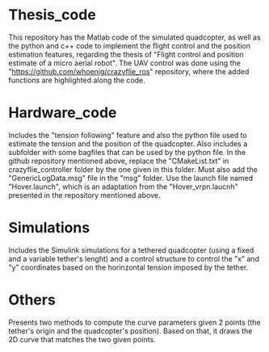 # Thesis_code
This repository has the Matlab code of the simulated quadcopter, as well as the python and c++ code to implement the flight control and the position estimation features, regarding the thesis of "Flight control and position estimate of a micro aerial robot".
The UAV control was done using the "https://github.com/whoenig/crazyflie_ros" repository, where the added functions are highlighted along the code.

# Hardware_code
Includes the "tension following" feature and also the python file used to estimate the tension and the position of the quadcopter. Also includes a subfolder with some bagfiles that can be used by the python file. In the github repository mentioned above, replace the "CMakeList.txt" in crazyflie_controller folder by the one given in this folder. Must also add the "GenericLogData.msg" file in the "msg" folder. 
Use the launch file named "Hover.launch", which is an adaptation from the "Hover_vrpn.laucnh" presented in the repository mentioned above.

# Simulations
Includes the Simulink simulations for a tethered quadcopter (using a fixed and a variable tether's lenght) and a control structure to control the "x" and "y" coordinates based on the horinzontal tension imposed by the tether.

# Others
Presents two methods to compute the curve parameters given 2 points (the tether's origin and the quadcopter's position). Based on that, it draws the 2D curve that matches the two given points.
